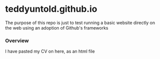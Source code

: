 # teddyuntold.github.io

The purpose of this repo is just to test running a basic website directly on the web using an adoption of Github's frameworks


### Overview

I have pasted my CV on here, as an html file
